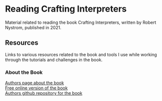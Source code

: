 # Reading Crafting Interpreters

Material related to reading the book Crafting Interpreters, written by Robert Nystrom, published in 2021.

## Resources

Links to various resources related to the book and tools I use while working through the tutorials and challenges in the book.

### About the Book

[Authors page about the book](http://craftinginterpreters.com/)  
[Free online version of the book](https://craftinginterpreters.com/contents.html)  
[Authors github repository for the book](https://github.com/munificent/craftinginterpreters)  
